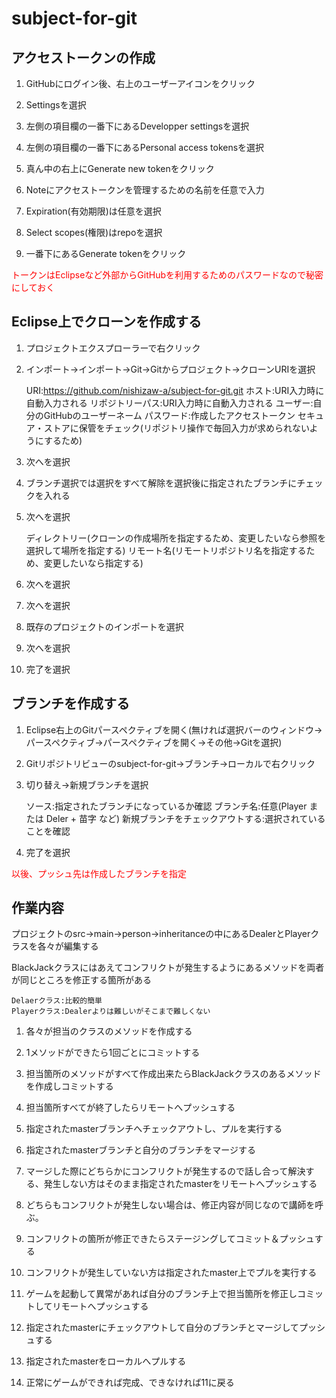 # subject-for-git
## アクセストークンの作成
1. GitHubにログイン後、右上のユーザーアイコンをクリック

2. Settingsを選択

3. 左側の項目欄の一番下にあるDevelopper settingsを選択

4. 左側の項目欄の一番下にあるPersonal access tokensを選択

5. 真ん中の右上にGenerate new tokenをクリック

6. Noteにアクセストークンを管理するための名前を任意で入力

7. Expiration(有効期限)は任意を選択

8. Select scopes(権限)はrepoを選択

9. 一番下にあるGenerate tokenをクリック

<span style="color: red;">トークンはEclipseなど外部からGitHubを利用するためのパスワードなので秘密にしておく</span>

## Eclipse上でクローンを作成する
1. プロジェクトエクスプローラーで右クリック

2. インポート->インポート->Git->Gitからプロジェクト->クローンURIを選択

	URI:https://github.com/nishizaw-a/subject-for-git.git
	ホスト:URI入力時に自動入力される
	リポジトリーパス:URI入力時に自動入力される
	ユーザー:自分のGitHubのユーザーネーム
	パスワード:作成したアクセストークン
	セキュア・ストアに保管をチェック(リポジトリ操作で毎回入力が求められないようにするため)

3. 次へを選択

4. ブランチ選択では選択をすべて解除を選択後に指定されたブランチにチェックを入れる

5. 次へを選択

	ディレクトリー(クローンの作成場所を指定するため、変更したいなら参照を選択して場所を指定する)
	リモート名(リモートリポジトリ名を指定するため、変更したいなら指定する)

6. 次へを選択

7. 次へを選択

8. 既存のプロジェクトのインポートを選択

9. 次へを選択

10. 完了を選択

## ブランチを作成する
1. Eclipse右上のGitパースペクティブを開く(無ければ選択バーのウィンドウ->パースペクティブ->パースペクティブを開く->その他->Gitを選択)

2. Gitリポジトリビューのsubject-for-git->ブランチ->ローカルで右クリック

3. 切り替え->新規ブランチを選択

	ソース:指定されたブランチになっているか確認
	ブランチ名:任意(Player または Deler + 苗字 など)
	新規ブランチをチェックアウトする:選択されていることを確認

4. 完了を選択

<span style="color: red;">以後、プッシュ先は作成したブランチを指定</span>

## 作業内容
プロジェクトのsrc->main->person->inheritanceの中にあるDealerとPlayerクラスを各々が編集する

BlackJackクラスにはあえてコンフリクトが発生するようにあるメソッドを両者が同じところを修正する箇所がある

	Delaerクラス:比較的簡単
	Playerクラス:Dealerよりは難しいがそこまで難しくない

1. 各々が担当のクラスのメソッドを作成する

2. 1メソッドができたら1回ごとにコミットする

3. 担当箇所のメソッドがすべて作成出来たらBlackJackクラスのあるメソッドを作成しコミットする

4. 担当箇所すべてが終了したらリモートへプッシュする

5. 指定されたmasterブランチへチェックアウトし、プルを実行する

6. 指定されたmasterブランチと自分のブランチをマージする

7. マージした際にどちらかにコンフリクトが発生するので話し合って解決する、発生しない方はそのまま指定されたmasterをリモートへプッシュする

8. どちらもコンフリクトが発生しない場合は、修正内容が同じなので講師を呼ぶ。

9. コンフリクトの箇所が修正できたらステージングしてコミット＆プッシュする

10. コンフリクトが発生していない方は指定されたmaster上でプルを実行する

11. ゲームを起動して異常があれば自分のブランチ上で担当箇所を修正しコミットしてリモートへプッシュする

12. 指定されたmasterにチェックアウトして自分のブランチとマージしてプッシュする

13. 指定されたmasterをローカルへプルする

14. 正常にゲームができれば完成、できなければ11に戻る


